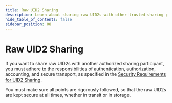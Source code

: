 ```yaml
---
title: Raw UID2 Sharing
description: Learn about sharing raw UID2s with other trusted sharing participants.
hide_table_of_contents: false
sidebar_position: 08
---
```


# Raw UID2 Sharing

If you want to share raw UID2s with another authorized sharing participant, you must adhere to the responsibilities of authentication, authorization, accounting, and secure transport, as specified in the [Security Requirements for UID2 Sharing](sharing-overview.md#security-requirements-for-uid2-sharing).

You must make sure all points are rigorously followed, so that the raw UID2s are kept secure at all times, whether in transit or in storage.
